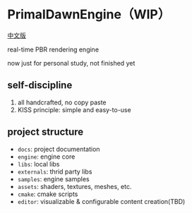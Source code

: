 # PrimalDawnEngine（WIP）

[中文版](README_CN.md)

real-time PBR rendering engine

now just for personal study, not finished yet

## self-discipline

1. all handcrafted, no copy paste
1. KISS principle: simple and easy-to-use

## project structure

- `docs`: project documentation
- `engine`: engine core
- `libs`: local libs
- `externals`: thrid party libs
- `samples`: engine samples
- `assets`: shaders, textures, meshes, etc.
- `cmake`: cmake scripts
- `editor`: visualizable & configurable content creation(TBD)
